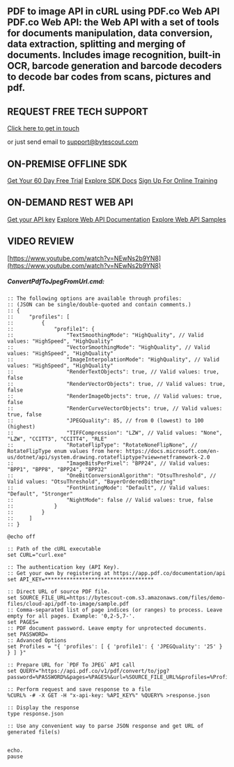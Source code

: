## PDF to image API in cURL using PDF.co Web API PDF.co Web API: the Web API with a set of tools for documents manipulation, data conversion, data extraction, splitting and merging of documents. Includes image recognition, built-in OCR, barcode generation and barcode decoders to decode bar codes from scans, pictures and pdf.

## REQUEST FREE TECH SUPPORT

[Click here to get in touch](https://bytescout.zendesk.com/hc/en-us/requests/new?subject=PDF.co%20Web%20API%20Question)

or just send email to [support@bytescout.com](mailto:support@bytescout.com?subject=PDF.co%20Web%20API%20Question) 

## ON-PREMISE OFFLINE SDK 

[Get Your 60 Day Free Trial](https://bytescout.com/download/web-installer?utm_source=github-readme)
[Explore SDK Docs](https://bytescout.com/documentation/index.html?utm_source=github-readme)
[Sign Up For Online Training](https://academy.bytescout.com/)


## ON-DEMAND REST WEB API

[Get your API key](https://pdf.co/documentation/api?utm_source=github-readme)
[Explore Web API Documentation](https://pdf.co/documentation/api?utm_source=github-readme)
[Explore Web API Samples](https://github.com/bytescout/ByteScout-SDK-SourceCode/tree/master/PDF.co%20Web%20API)

## VIDEO REVIEW

[https://www.youtube.com/watch?v=NEwNs2b9YN8](https://www.youtube.com/watch?v=NEwNs2b9YN8)




<!-- code block begin -->

##### **ConvertPdfToJpegFromUrl.cmd:**
    
```
:: The following options are available through profiles:
:: (JSON can be single/double-quoted and contain comments.)
:: {
::     "profiles": [
::         {
::             "profile1": {
::                 "TextSmoothingMode": "HighQuality", // Valid values: "HighSpeed", "HighQuality"
::                 "VectorSmoothingMode": "HighQuality", // Valid values: "HighSpeed", "HighQuality"
::                 "ImageInterpolationMode": "HighQuality", // Valid values: "HighSpeed", "HighQuality"
::                 "RenderTextObjects": true, // Valid values: true, false
::                 "RenderVectorObjects": true, // Valid values: true, false
::                 "RenderImageObjects": true, // Valid values: true, false
::                 "RenderCurveVectorObjects": true, // Valid values: true, false
::                 "JPEGQuality": 85, // from 0 (lowest) to 100 (highest)
::                 "TIFFCompression": "LZW", // Valid values: "None", "LZW", "CCITT3", "CCITT4", "RLE"
::                 "RotateFlipType": "RotateNoneFlipNone", // RotateFlipType enum values from here: https://docs.microsoft.com/en-us/dotnet/api/system.drawing.rotatefliptype?view=netframework-2.0
::                 "ImageBitsPerPixel": "BPP24", // Valid values: "BPP1", "BPP8", "BPP24", "BPP32"
::                 "OneBitConversionAlgorithm": "OtsuThreshold", // Valid values: "OtsuThreshold", "BayerOrderedDithering"
::                 "FontHintingMode": "Default", // Valid values: "Default", "Stronger"
::                 "NightMode": false // Valid values: true, false
::             }
::         }
::     ]
:: }

@echo off

:: Path of the cURL executable
set CURL="curl.exe"

:: The authentication key (API Key).
:: Get your own by registering at https://app.pdf.co/documentation/api
set API_KEY=***********************************

:: Direct URL of source PDF file.
set SOURCE_FILE_URL=https://bytescout-com.s3.amazonaws.com/files/demo-files/cloud-api/pdf-to-image/sample.pdf
:: Comma-separated list of page indices (or ranges) to process. Leave empty for all pages. Example: '0,2-5,7-'.
set PAGES=
:: PDF document password. Leave empty for unprotected documents.
set PASSWORD=
:: Advanced Options
set Profiles = "{ 'profiles': [ { 'profile1': { 'JPEGQuality': '25' } } ] }"

:: Prepare URL for `PDF To JPEG` API call
set QUERY="https://api.pdf.co/v1/pdf/convert/to/jpg?password=%PASSWORD%&pages=%PAGES%&url=%SOURCE_FILE_URL%&profiles=%Profiles%"

:: Perform request and save response to a file
%CURL% -# -X GET -H "x-api-key: %API_KEY%" %QUERY% >response.json

:: Display the response
type response.json

:: Use any convenient way to parse JSON response and get URL of generated file(s)


echo.
pause
```

<!-- code block end -->